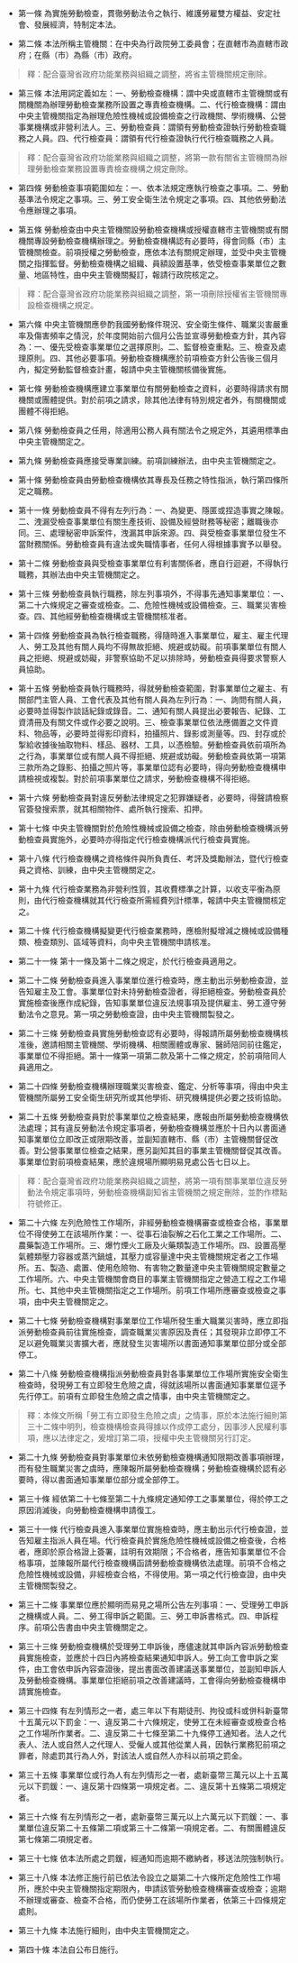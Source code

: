 * 第一條 為實施勞動檢查，貫徹勞動法令之執行、維護勞雇雙方權益、安定社會、發展經濟，特制定本法。

* 第二條 本法所稱主管機關：在中央為行政院勞工委員會；在直轄市為直轄市政府；在縣（市）為縣（市）政府。

> 釋：配合臺灣省政府功能業務與組織之調整，將省主管機關規定刪除。

* 第三條 本法用詞定義如左：一、勞動檢查機構：謂中央或直轄市主管機關或有關機關為辦理勞動檢查業務所設置之專責檢查機構。二、代行檢查機構：謂由中央主管機關指定為辦理危險性機械或設備檢查之行政機關、學術機構、公營事業機構或非營利法人。三、勞動檢查員：謂領有勞動檢查證執行勞動檢查職務之人員。四、代行檢查員：謂領有代行檢查證執行代行檢查職務之人員。

> 釋：配合臺灣省政府功能業務與組織之調整，將第一款有關省主管機關為辦理勞動檢查業務設置專責檢查機構之規定刪除。

* 第四條 勞動檢查事項範圍如左：一、依本法規定應執行檢查之事項。二、勞動基準法令規定之事項。三、勞工安全衛生法令規定之事項。四、其他依勞動法令應辦理之事項。

* 第五條 勞動檢查由中央主管機關設勞動檢查機構或授權直轄市主管機關或有關機關專設勞動檢查機構辦理之。勞動檢查機構認有必要時，得會同縣（市）主管機關檢查。前項授權之勞動檢查，應依本法有關規定辦理，並受中央主管機關之指揮監督。勞動檢查機構之組織、員額設置基準，依受檢查事業單位之數量、地區特性，由中央主管機關擬訂，報請行政院核定之。

> 釋：配合臺灣省政府功能業務與組織之調整，第一項刪除授權省主管機關專設檢查機構之規定。

* 第六條 中央主管機關應參酌我國勞動條件現況、安全衛生條件、職業災害嚴重率及傷害頻率之情況，於年度開始前六個月公告並宣導勞動檢查方針，其內容為：一、優先受檢查事業單位之選擇原則。二、監督檢查重點。三、檢查及處理原則。四、其他必要事項。勞動檢查機構應於前項檢查方針公告後三個月內，擬定勞動監督檢查計畫，報請中央主管機關核備後實施。

* 第七條 勞動檢查機構應建立事業單位有關勞動檢查之資料，必要時得請求有關機關或團體提供。對於前項之請求，除其他法律有特別規定者外，有關機關或團體不得拒絕。

* 第八條 勞動檢查員之任用，除適用公務人員有關法令之規定外，其遴用標準由中央主管機關定之。

* 第九條 勞動檢查員應接受專業訓練。前項訓練辦法，由中央主管機關定之。

* 第十條 勞動檢查員由勞動檢查機構依其專長及任務之特性指派，執行第四條所定之職務。

* 第十一條 勞動檢查員不得有左列行為：一、為變更、隱匿或捏造事實之陳報。二、洩漏受檢查事業單位有關生產技術、設備及經營財務等秘密；離職後亦同。三、處理秘密申訴案件，洩漏其申訴來源。四、與受檢查事業單位發生不當財務關係。勞動檢查員有違法或失職情事者，任何人得根據事實予以舉發。

* 第十二條 勞動檢查員與受檢查事業單位有利害關係者，應自行迴避，不得執行職務，其辦法由中央主管機關定之。

* 第十三條 勞動檢查員執行職務，除左列事項外，不得事先通知事業單位：一、第二十六條規定之審查或檢查。二、危險性機械或設備檢查。三、職業災害檢查。四、其他經勞動檢查機構或主管機關核准者。

* 第十四條 勞動檢查員為執行檢查職務，得隨時進入事業單位，雇主、雇主代理人、勞工及其他有關人員均不得無故拒絕、規避或妨礙。前項事業單位有關人員之拒絕、規避或妨礙，非警察協助不足以排除時，勞動檢查員得要求警察人員協助。

* 第十五條 勞動檢查員執行職務時，得就勞動檢查範圍，對事業單位之雇主、有關部門主管人員、工會代表及其他有關人員為左列行為：一、詢問有關人員，必要時並得製作談話紀錄或錄音。二、通知有關人員提出必要報告、紀錄、工資清冊及有關文件或作必要之說明。三、檢查事業單位依法應備置之文件資料、物品等，必要時並得影印資料，拍攝照片、錄影或測量等。四、封存或於掣給收據後抽取物料、樣品、器材、工具，以憑檢驗。勞動檢查員依前項所為之行為，事業單位或有關人員不得拒絕、規避或妨礙。勞動檢查員依第一項第三款所為之錄影、拍攝之照片等，事業單位認有必要時，得向勞動檢查機構申請檢視或複製。對於前項事業單位之請求，勞動檢查機構不得拒絕。

* 第十六條 勞動檢查員對違反勞動法律規定之犯罪嫌疑者，必要時，得聲請檢察官簽發搜索票，就其相關物件、處所執行搜索、扣押。

* 第十七條 中央主管機關對於危險性機械或設備之檢查，除由勞動檢查機構派勞動檢查員實施外，必要時亦得指定代行檢查機構派代行檢查員實施。

* 第十八條 代行檢查機構之資格條件與所負責任、考評及獎勵辦法，暨代行檢查員之資格、訓練，由中央主管機關定之。

* 第十九條 代行檢查業務為非營利性質，其收費標準之計算，以收支平衡為原則，由代行檢查機構就其代行檢查所需經費列計標準，報請中央主管機關核定之。

* 第二十條 代行檢查機構擬變更代行檢查業務時，應檢附擬增減之機械或設備種類、檢查類別、區域等資料，向中央主管機關申請核准。

* 第二十一條 第十一條及第十二條之規定，於代行檢查員適用之。

* 第二十二條 勞動檢查員進入事業單位進行檢查時，應主動出示勞動檢查證，並告知雇主及工會。事業單位對未持勞動檢查證者，得拒絕檢查。勞動檢查員於實施檢查後應作成紀錄，告知事業單位違反法規事項及提供雇主、勞工遵守勞動法令之意見。第一項之勞動檢查證，由中央主管機關製發之。

* 第二十三條 勞動檢查員實施勞動檢查認有必要時，得報請所屬勞動檢查機構核准後，邀請相關主管機關、學術機構、相關團體或專家、醫師陪同前往鑑定，事業單位不得拒絕。第十一條第一項第二款及第十二條之規定，於前項陪同人員適用之。

* 第二十四條 勞動檢查機構辦理職業災害檢查、鑑定、分析等事項，得由中央主管機關所屬勞工安全衛生研究所或其他學術、研究機構提供必要之技術協助。

* 第二十五條 勞動檢查員對於事業單位之檢查結果，應報由所屬勞動檢查機構依法處理；其有違反勞動法令規定事項者，勞動檢查機構並應於十日內以書面通知事業單位立即改正或限期改善，並副知直轄市、縣（市）主管機關督促改善。對公營事業單位檢查之結果，應另副知其目的事業主管機關督促其改善。事業單位對前項檢查結果，應於違規場所顯明易見處公告七日以上。

> 釋：配合臺灣省政府功能業務與組織之調整，將第一項有關事業單位違反勞動法令規定事項時，勞動檢查機構副知省主管機關之規定刪除，並酌作標點符號修正。

* 第二十六條 左列危險性工作場所，非經勞動檢查機構審查或檢查合格，事業單位不得使勞工在該場所作業：一、從事石油裂解之石化工業之工作場所。二、農藥製造工作場所。三、爆竹煙火工廠及火藥類製造工作場所。四、設置高壓氣體類壓力容器或蒸汽鍋爐，其壓力或容量達中央主管機關規定者之工作場所。五、製造、處置、使用危險物、有害物之數量達中央主管機關規定數量之工作場所。六、中央主管機關會商目的事業主管機關指定之營造工程之工作場所。七、其他中央主管機關指定之工作場所。前項工作場所應審查或檢查之事項，由中央主管機關定之。

* 第二十七條 勞動檢查機構對事業單位工作場所發生重大職業災害時，應立即指派勞動檢查員前往實施檢查，調查職業災害原因及責任；其發現非立即停工不足以避免職業災害擴大者，應就發生災害場所以書面通知事業單位部分或全部停工。

* 第二十八條 勞動檢查機構指派勞動檢查員對各事業單位工作場所實施安全衛生檢查時，發現勞工有立即發生危險之虞，得就該場所以書面通知事業單位逕予先行停工。前項有立即發生危險之虞之情事，由中央主管機關定之。

> 釋：本條文所稱「勞工有立即發生危險之虞」之情事，原於本法施行細則第三十二條中明列，檢查機構檢查員得據以作成停工處分，因事涉人民權利事項，應以法律定之，爰增訂第二項，授權中央主管機關另行訂定。

* 第二十九條 勞動檢查員對事業單位未依勞動檢查機構通知限期改善事項辦理，而有發生職業災害之虞時，應陳報所屬勞動檢查機構；勞動檢查機構於認有必要時，得以書面通知事業單位部分或全部停工。

* 第三十條 經依第二十七條至第二十九條規定通知停工之事業單位，得於停工之原因消滅後，向勞動檢查機構申請復工。

* 第三十一條 代行檢查員進入事業單位實施檢查時，應主動出示代行檢查證，並告知雇主指派人員在場。代行檢查員於實施危險性機械或設備之檢查後，合格者，應即於原合格證上簽署，註明有效期限；不合格者，應告知事業單位不合格事項，並陳報所屬代行檢查機構函請勞動檢查機構依法處理。前項不合格之危險性機械或設備，非經檢查合格，不得使用。第一項之代行檢查證，由中央主管機關製發之。

* 第三十二條 事業單位應於顯明而易見之場所公告左列事項：一、受理勞工申訴之機構或人員。二、勞工得申訴之範圍。三、勞工申訴書格式。四、申訴程序。前項公告書由中央主管機關定之。

* 第三十三條 勞動檢查機構於受理勞工申訴後，應儘速就其申訴內容派勞動檢查員實施檢查，並應於十四日內將檢查結果通知申訴人。勞工向工會申訴之案件，由工會依申訴內容查證後，提出書面改善建議送事業單位，並副知申訴人及勞動檢查機構。事業單位拒絕前項之改善建議時，工會得向勞動檢查機構申請實施檢查。

* 第三十四條 有左列情形之一者，處三年以下有期徒刑、拘役或科或併科新臺幣十五萬元以下罰金：一、違反第二十六條規定，使勞工在未經審查或檢查合格之工作場所作業者。二、違反第二十七條至第二十九條停工通知者。法人之代表人、法人或自然人之代理人、受僱人或其他從業人員，因執行業務犯前項之罪者，除處罰其行為人外，對該法人或自然人亦科以前項之罰金。

* 第三十五條 事業單位或行為人有左列情形之一者，處新臺幣三萬元以上十五萬元以下罰鍰：一、違反第十四條第一項規定者。二、違反第十五條第二項規定者。

* 第三十六條 有左列情形之一者，處新臺幣三萬元以上六萬元以下罰鍰：一、事業單位違反第二十五條第二項或第三十二條第一項規定者。二、有關團體違反第七條第二項規定者。

* 第三十七條 依本法所處之罰鍰，經通知而逾期不繳納者，移送法院強制執行。

* 第三十八條 本法修正施行前已依法令設立之屬第二十六條所定危險性工作場所，應於中央主管機關指定期限內，申請該管勞動檢查機構審查或檢查；逾期不辦理或審查、檢查不合格，而仍使勞工在該場所作業者，依第三十四條規定處則。

* 第三十九條 本法施行細則，由中央主管機關定之。

* 第四十條 本法自公布日施行。

